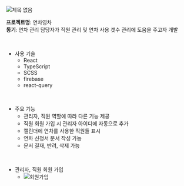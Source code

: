 ![제목 없음](https://user-images.githubusercontent.com/80332764/226854488-6bba2750-cede-493e-81ce-68aae6a6cb0a.png) <br>

**프로젝트명**: 연차영차 <br>
**동기**: 연차 관리 담당자가 직원 관리 및 연차 사용 갯수 관리에 도움을 주고자 개발  <br>



<br>

- 사용 기술
  - React
  - TypeScript
  - SCSS
  - firebase
  - react-query
<br>

- 주요 기능
  - 관리자, 직원 역할에 따라 다른 기능 제공
  - 직원 회원 가입 시 관리자 아이디에 자동으로 추가
  - 캘린더에 연차를 사용한 직원들 표시
  - 연차 신청서 문서 작성 가능
  - 문서 결재, 반려, 삭제 가능
  
<br>

- 관리자, 직원 회원 가입
  - ![회원가입](https://user-images.githubusercontent.com/80332764/226856648-a45f2d48-a729-4c22-9578-5991956c531e.gif)


